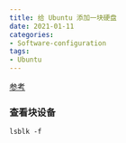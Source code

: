 ```yaml
---
title: 给 Ubuntu 添加一块硬盘
date: 2021-01-11
categories:
- Software-configuration
tags:
- Ubuntu
---
```


[参考](https://blog.csdn.net/u010953609/article/details/104036767)

### 查看块设备

`lsblk -f`